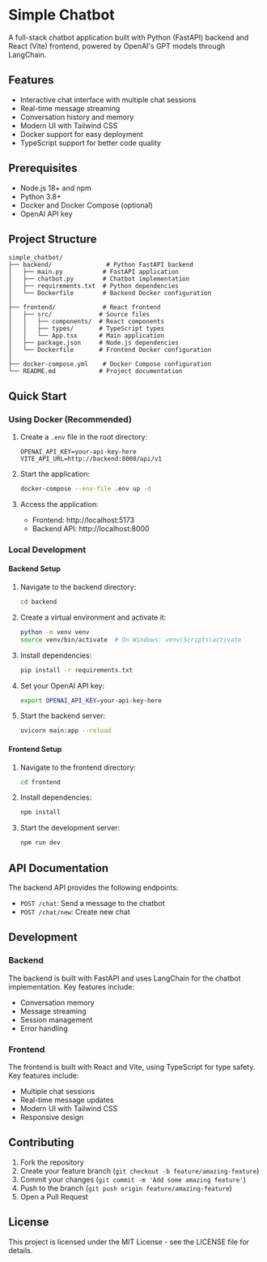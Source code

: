 # Simple Chatbot

A full-stack chatbot application built with Python (FastAPI) backend and React (Vite) frontend, powered by OpenAI's GPT models through LangChain.

## Features

- Interactive chat interface with multiple chat sessions
- Real-time message streaming
- Conversation history and memory
- Modern UI with Tailwind CSS
- Docker support for easy deployment
- TypeScript support for better code quality

## Prerequisites

- Node.js 18+ and npm
- Python 3.8+
- Docker and Docker Compose (optional)
- OpenAI API key

## Project Structure

```
simple_chatbot/
├── backend/               # Python FastAPI backend
│   ├── main.py           # FastAPI application
│   ├── chatbot.py        # Chatbot implementation
│   ├── requirements.txt  # Python dependencies
│   └── Dockerfile        # Backend Docker configuration
│
├── frontend/             # React frontend
│   ├── src/             # Source files
│   │   ├── components/  # React components
│   │   ├── types/       # TypeScript types
│   │   └── App.tsx      # Main application
│   ├── package.json     # Node.js dependencies
│   └── Dockerfile       # Frontend Docker configuration
│
├── docker-compose.yml    # Docker Compose configuration
└── README.md            # Project documentation
```

## Quick Start

### Using Docker (Recommended)

1. Create a `.env` file in the root directory:

   ```
   OPENAI_API_KEY=your-api-key-here
   VITE_API_URL=http://backend:8000/api/v1
   ```

2. Start the application:

   ```bash
   docker-compose --env-file .env up -d
   ```

3. Access the application:
   - Frontend: http://localhost:5173
   - Backend API: http://localhost:8000

### Local Development

#### Backend Setup

1. Navigate to the backend directory:

   ```bash
   cd backend
   ```

2. Create a virtual environment and activate it:

   ```bash
   python -m venv venv
   source venv/bin/activate  # On Windows: venv\Scripts\activate
   ```

3. Install dependencies:

   ```bash
   pip install -r requirements.txt
   ```

4. Set your OpenAI API key:

   ```bash
   export OPENAI_API_KEY=your-api-key-here
   ```

5. Start the backend server:
   ```bash
   uvicorn main:app --reload
   ```

#### Frontend Setup

1. Navigate to the frontend directory:

   ```bash
   cd frontend
   ```

2. Install dependencies:

   ```bash
   npm install
   ```

3. Start the development server:
   ```bash
   npm run dev
   ```

## API Documentation

The backend API provides the following endpoints:

- `POST /chat`: Send a message to the chatbot
- `POST /chat/new`: Create new chat

## Development

### Backend

The backend is built with FastAPI and uses LangChain for the chatbot implementation. Key features include:

- Conversation memory
- Message streaming
- Session management
- Error handling

### Frontend

The frontend is built with React and Vite, using TypeScript for type safety. Key features include:

- Multiple chat sessions
- Real-time message updates
- Modern UI with Tailwind CSS
- Responsive design

## Contributing

1. Fork the repository
2. Create your feature branch (`git checkout -b feature/amazing-feature`)
3. Commit your changes (`git commit -m 'Add some amazing feature'`)
4. Push to the branch (`git push origin feature/amazing-feature`)
5. Open a Pull Request

## License

This project is licensed under the MIT License - see the LICENSE file for details.
